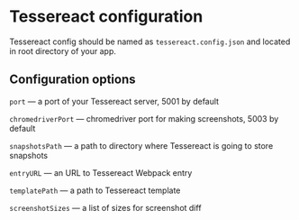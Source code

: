 # Tessereact configuration

Tessereact config should be named as `tessereact.config.json` and located in root directory of your app.

## Configuration options

`port` — a port of your Tessereact server, 5001 by default

`chromedriverPort` — chromedriver port for making screenshots, 5003 by default

`snapshotsPath` — a path to directory where Tessereact is going to store snapshots

`entryURL` — an URL to Tessereact Webpack entry

`templatePath` — a path to Tessereact template

`screenshotSizes` — a list of sizes for screenshot diff
